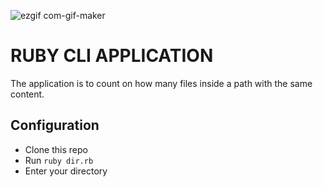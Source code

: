 ![ezgif com-gif-maker](https://user-images.githubusercontent.com/29510381/130661842-6ed6dd3f-5f9e-4003-b663-bdac20d13b71.gif)

# RUBY CLI APPLICATION

The application is to count on how many files inside a path with the same content.

## Configuration
- Clone this repo
- Run `ruby dir.rb`
- Enter your directory
